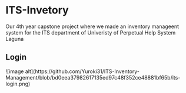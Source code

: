 # ITS-Invetory
Our 4th year capstone project where we made an inventory manageent system for the ITS department of Univeristy of Perpetual Help System Laguna

<h2>Login </h2>
![image alt](https://github.com/Yuroki31/ITS-Inventory-Management/blob/bd0eea37982617135ed97c48f352ce48881bf65b/its-login.png)

